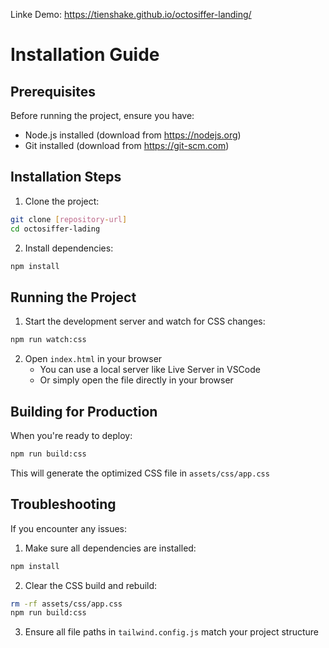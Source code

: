 Linke Demo: https://tienshake.github.io/octosiffer-landing/

# Installation Guide

## Prerequisites

Before running the project, ensure you have:
- Node.js installed (download from https://nodejs.org)
- Git installed (download from https://git-scm.com)

## Installation Steps

1. Clone the project:
```bash
git clone [repository-url]
cd octosiffer-lading
```

2. Install dependencies:
```bash
npm install
```

## Running the Project

1. Start the development server and watch for CSS changes:
```bash
npm run watch:css
```

2. Open `index.html` in your browser
   - You can use a local server like Live Server in VSCode
   - Or simply open the file directly in your browser

## Building for Production

When you're ready to deploy:
```bash
npm run build:css
```

This will generate the optimized CSS file in `assets/css/app.css`

## Troubleshooting

If you encounter any issues:

1. Make sure all dependencies are installed:
```bash
npm install
```

2. Clear the CSS build and rebuild:
```bash
rm -rf assets/css/app.css
npm run build:css
```

3. Ensure all file paths in `tailwind.config.js` match your project structure
